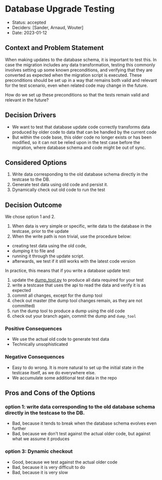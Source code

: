 # Database Upgrade Testing

* Status: accepted
* Deciders: [Sander, Arnaud, Wouter]
* Date: 2023-01-12

## Context and Problem Statement

When making updates to the database schema, it is important to test this. In case the migration includes any data
transformation, testing this commonly involves setting up some known preconditions, and verifying that they are
converted as expected when the migration script is executed. These preconditions should be set up in a way that
remains both valid and relevant for the test scenario, even when related code may change in the future.

How do we set up these preconditions so that the tests remain valid and relevant in the future?

## Decision Drivers

* We want to test that database update code correctly transforms data produced by older code to data that can be handled by the current code
* But within the code base, this older code no longer exists or has been modified, so it can not be relied upon in the test case before the migration, where database schema and code might be out of sync.

## Considered Options

1. Write data corresponding to the old database schema directly in the testcase to the DB.
2. Generate test data using old code and persist it.
3. Dynamically check out old code to run the test

## Decision Outcome

We chose option 1 and 2.

1. When data is very simple or specific, write data to the database in the testcase, prior to the update
2. When the write path is non trivial, use the procedure below:
 - creating test data using the old code,
 - dumping it to file and
 - running it through the update script.
 - afterwards, we test if it still works with the latest code version

In practice, this means that if you write a database update test:
1. update the [dump_tool.py](../../tests/db/migration_tests/dump_tool.py) to produce all data required for your test
2. write a testcase that uses the api to read the data and verify it is as expected
3. commit all changes, except for the dump tool
4. check out master (the dump tool changes remain, as they are not committed)
5. run the dump tool to produce a dump using the old code
6. check out your branch again, commit the dump and `dump_tool`


### Positive Consequences

* We use the actual old code to generate test data
* Technically unsophisticated

### Negative Consequences

* Easy to do wrong. It is more natural to set up the initial state in the testcase itself, as we do everywhere else.
* We accumulate some additional test data in the repo

## Pros and Cons of the Options

### option 1: write data corresponding to the old database schema directly in the testcase to the DB.

* Bad, because it tends to break when the database schema evolves even further
* Bad, because we don't test against the actual older code, but against what we assume it produces

### option 3: Dynamic checkout

* Good, because we test against the actual older code
* Bad, because it is very difficult to do
* Bad, because it is very slow
